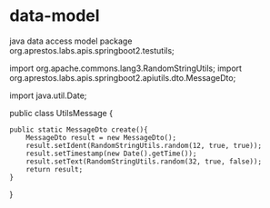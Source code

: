 # data-model
java data access model
package org.aprestos.labs.apis.springboot2.testutils;

import org.apache.commons.lang3.RandomStringUtils;
import org.aprestos.labs.apis.springboot2.apiutils.dto.MessageDto;

import java.util.Date;

public class UtilsMessage {

    public static MessageDto create(){
        MessageDto result = new MessageDto();
        result.setIdent(RandomStringUtils.random(12, true, true));
        result.setTimestamp(new Date().getTime());
        result.setText(RandomStringUtils.random(32, true, false));
        return result;
    }

}